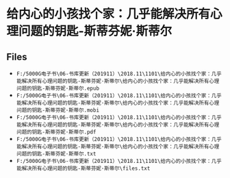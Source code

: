 # 给内心的小孩找个家：几乎能解决所有心理问题的钥匙-斯蒂芬妮·斯蒂尔

## Files

- `F:/5000G电子书\06-书库更新（201911）\2018.11\1101\给内心的小孩找个家：几乎能解决所有心理问题的钥匙-斯蒂芬妮·斯蒂尔\给内心的小孩找个家：几乎能解决所有心理问题的钥匙-斯蒂芬妮·斯蒂尔.epub`
- `F:/5000G电子书\06-书库更新（201911）\2018.11\1101\给内心的小孩找个家：几乎能解决所有心理问题的钥匙-斯蒂芬妮·斯蒂尔\给内心的小孩找个家：几乎能解决所有心理问题的钥匙-斯蒂芬妮·斯蒂尔.mobi`
- `F:/5000G电子书\06-书库更新（201911）\2018.11\1101\给内心的小孩找个家：几乎能解决所有心理问题的钥匙-斯蒂芬妮·斯蒂尔\给内心的小孩找个家：几乎能解决所有心理问题的钥匙-斯蒂芬妮·斯蒂尔.pdf`
- `F:/5000G电子书\06-书库更新（201911）\2018.11\1101\给内心的小孩找个家：几乎能解决所有心理问题的钥匙-斯蒂芬妮·斯蒂尔\给内心的小孩找个家：几乎能解决所有心理问题的钥匙-斯蒂芬妮·斯蒂尔.txt`
- `F:/5000G电子书\06-书库更新（201911）\2018.11\1101\给内心的小孩找个家：几乎能解决所有心理问题的钥匙-斯蒂芬妮·斯蒂尔\files.txt`

